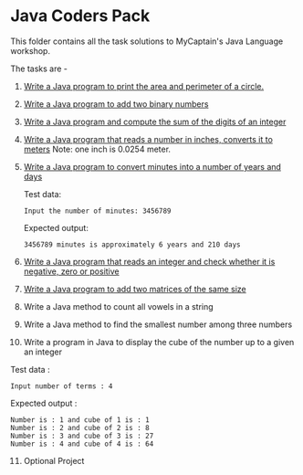 # Java Coders Pack

This folder contains all the task solutions to MyCaptain's Java Language workshop.

The tasks are -

1. [Write a Java program to print the area and perimeter of a circle.](Task%201-Circle/task1.java)

2. [Write a Java program to add two binary numbers](Task%202-binary%20adder/task2.java)

3. [Write a Java program and compute the sum of the digits of an integer](Task%203-Sum%20of%20digits/task3.java)

4. [Write a Java program that reads a number in inches, converts it to meters](Task%204-Inch%20To%20Meters/task4.java)
   Note: one inch is 0.0254 meter.

5. [Write a Java program to convert minutes into a number of years and days](Task%205-Minutes%20to%20Years%20&%20Days/task5.java)

   Test data:

   ```text
   Input the number of minutes: 3456789
   ```

   Expected output:

   ```text
   3456789 minutes is approximately 6 years and 210 days
   ```

6. [Write a Java program that reads an integer and check whether it is negative, zero or positive](Task%206-Negative%20or%20Positive/task6.java)

7. [Write a Java program to add two matrices of the same size](Task%207-MatrixAdd/task7.java)

8. Write a Java method to count all vowels in a string

9. Write a Java method to find the smallest number among three numbers

10. Write a program in Java to display the cube of the number up to a given an integer

   Test data :

   ```text
   Input number of terms : 4
   ```

   Expected output :

   ```text
   Number is : 1 and cube of 1 is : 1
   Number is : 2 and cube of 2 is : 8
   Number is : 3 and cube of 3 is : 27
   Number is : 4 and cube of 4 is : 64
   ```

11. Optional Project
